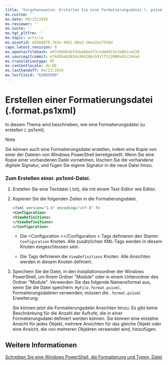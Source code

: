 ```yaml
---
title: 'Vorgehensweise: Erstellen Sie eine Formatierungsdatei (. ps1xml) | Microsoft-Dokumentation'
ms.custom: ''
ms.date: 09/13/2016
ms.reviewer: ''
ms.suite: ''
ms.tgt_pltfrm: ''
ms.topic: article
ms.assetid: eb568878-f63e-4561-98e2-16ee2ac7559d
caps.latest.revision: 8
ms.openlocfilehash: e97e9ddb1bf81ba66e5f3cedddd22e3a861ce228
ms.sourcegitcommit: e7445ba8203da304286c591ff513900ad1c244a4
ms.translationtype: MT
ms.contentlocale: de-DE
ms.lasthandoff: 04/23/2019
ms.locfileid: "62065500"
---
```

# <a name="how-to-create-a-formatting-file-formatps1xml"></a>Erstellen einer Formatierungsdatei (.format.ps1xml)

In diesem Thema wird beschrieben, wie eine Formatierungsdatei zu erstellen (. ps1xml).

> [!NOTE]
> Sie können auch eine Formatierungsdatei erstellen, indem eine Kopie von einer der Dateien von Windows PowerShell bereitgestellt. Wenn Sie eine Kopie einer vorhandenen Datei vornehmen, löschen Sie die vorhandene digitale Signatur, und fügen Sie eigene Signatur in die neue Datei hinzu.

### <a name="to-create-a-formatps1xml-file"></a>Zum Erstellen einer. ps1xml-Datei.

1. Erstellen Sie eine Textdatei (.txt), die mit einem Text-Editor wie Editor.

2. Kopieren Sie die folgenden Zeilen in die Formatierungsdatei.

   ```xml
   <?xml version="1.0" encoding="utf-8" ?>
   <Configuration>
   <ViewDefinitions>
   </ViewDefinitions>
   </Configuration>
   ```

   - Die \<Configuration >\</Configuration > Tags definieren den Stamm `Configuration` Knoten. Alle zusätzlichen XML-Tags werden in diesem Knoten eingeschlossen sein.

   - Die <ViewDefinitions> </ViewDefinitions> Tags definieren die `ViewDefinitions` Knoten. Alle Ansichten werden in diesem Knoten definiert.

3. Speichern Sie die Datei, in den Installationsordner der Windows PowerShell, um Ihrem Ordner "Module" oder in einem Unterordner des Ordner "Module". Verwenden Sie das folgende Namensformat aus, wenn Sie die Datei speichern: `MyFile.format.ps1xml`. Formatierungsdateien verwenden, müssen die `.format.ps1xml` Erweiterung.

   Sie können jetzt die Formatierungsdatei Ansichten hinzu. Es gibt keine Beschränkung für die Anzahl der Aufrufe, die in einer Formatierungsdatei definiert werden können. Sie können eine einzelne Ansicht für jedes Objekt, mehrere Ansichten für das gleiche Objekt oder eine Ansicht, die von mehreren Objekten verwendet wird, hinzufügen.

## <a name="see-also"></a>Weitere Informationen

[Schreiben Sie eine Windows PowerShell, die Formatierung und Typen, Datei](./writing-a-powershell-formatting-file.md)
